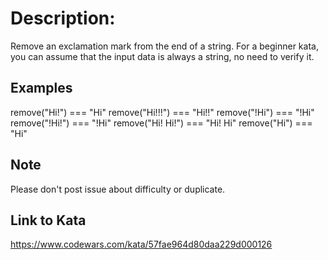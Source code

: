# Description:
Remove an exclamation mark from the end of a string. For a beginner kata, you can assume that the input data is always a string, no need to verify it.

## Examples
remove("Hi!") === "Hi"
remove("Hi!!!") === "Hi!!"
remove("!Hi") === "!Hi"
remove("!Hi!") === "!Hi"
remove("Hi! Hi!") === "Hi! Hi"
remove("Hi") === "Hi"
## Note
Please don't post issue about difficulty or duplicate.

## Link to Kata
https://www.codewars.com/kata/57fae964d80daa229d000126
